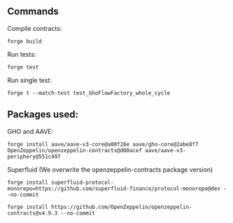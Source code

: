 



## Commands

Compile contracts:
```
forge build
```

Run tests:
```
forge test
```

Run single test:
```
forge t --match-test test_GhoFlowFactory_whole_cycle
```


## Packages used:

GHO and AAVE:
```
forge install aave/aave-v3-core@a00f28e aave/gho-core@2abe8f7 OpenZeppelin/openzeppelin-contracts@d00acef aave/aave-v3-periphery@551c497
```

Superfluid (We overwrite the openzeppelin-contracts package version)
```
forge install superfluid-protocol-monorepo=https://github.com/superfluid-finance/protocol-monorepo@dev --no-commit

forge install https://github.com/OpenZeppelin/openzeppelin-contracts@v4.9.3 --no-commit
```
